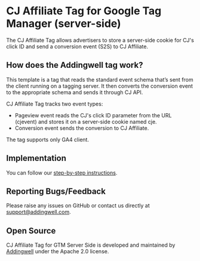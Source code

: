 # CJ Affiliate Tag for Google Tag Manager (server-side)

The CJ Affiliate Tag allows advertisers to store a server-side cookie for CJ's click ID and send a conversion event (S2S) to CJ Affiliate.

## How does the Addingwell tag work?

This template is a tag that reads the standard event schema that’s sent from the client running on a tagging server. It then converts the conversion event to the appropriate schema and sends it through CJ API.

CJ Affiliate Tag tracks two event types:
- Pageview event reads the CJ's click ID parameter from the URL (cjevent) and stores it on a server-side cookie named cje.
- Conversion event sends the conversion to CJ Affiliate.

The tag supports only GA4 client.

## Implementation

You can follow our [step-by-step instructions](https://docs.addingwell.com/cj-affiliate/import-cj-affiliate-tag-google-tag-manager).

## Reporting Bugs/Feedback

Please raise any issues on GitHub or contact us directly at support@addingwell.com.

## Open Source

CJ Affiliate Tag for GTM Server Side is developed and maintained by [Addingwell](https://www.addingwell.com/) under the Apache 2.0 license.
